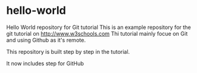 # hello-world
Hello World repository for Git tutorial
This is an example repository for the git tutorial on http://www.w3schools.com
Thi tutorial mainly focue on Git and using Github as it's remote.

This repository is built step by step in the tutorial.

It now includes step for GitHub

